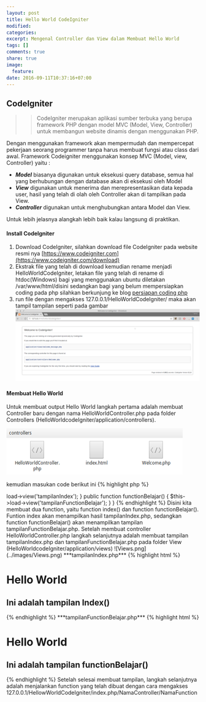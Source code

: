 ```yaml
---
layout: post
title: Hello World CodeIgniter
modified:
categories: 
excerpt: Mengenal Controller dan View dalam Membuat Hello World
tags: []
comments: true
share: true
image:
  feature:
date: 2016-09-11T10:37:16+07:00
---
```


## CodeIgniter
>> CodeIgniter merupakan aplikasi sumber terbuka yang berupa framework PHP dengan model MVC (Model, View, Controller) untuk membangun website dinamis dengan menggunakan PHP. 

Dengan menggunakan framework akan mempermudah dan mempercepat pekerjaan seorang programmer tanpa harus membuat fungsi atau class dari awal. Framework Codeigniter menggunakan konsep MVC (Model, view, Controller) yaitu :

* ***Model*** biasanya digunakan untuk eksekusi query database, semua hal yang berhubungan dengan database akan di eksekusi oleh Model
* ***View*** digunakan untuk menerima dan merepresentasikan data kepada user, hasil yang telah di olah oleh Controller akan di tampilkan pada View.
* ***Controller*** digunakan untuk menghubungkan antara Model dan View.

Untuk lebih jelasnya alangkah lebih baik kalau langsung di praktikan. 

#### Install CodeIgniter

1. Download CodeIgniter, silahkan download file CodeIgniter pada website resmi nya [https://www.codeigniter.com](https://www.codeigniter.com/download)
2. Ekstrak file yang telah di download kemudian rename menjadi HelloWorldCodeIgniter, letakan file yang telah di rename di htdoc(Windows) bagi yang menggunakan ubuntu diletakan  /var/www/html/disini sedangkan bagi yang belum mempersiapkan coding pada php silahkan berkunjung ke blog [persiapan coding php](rizkimufrizal.github.io)
3. run file dengan mengakses 127.0.0.1/HelloWorldCodeIgniter/ maka akan tampil tampilan seperti pada gambar ![welcometoci.png](../images/welcometoci.png)

#### Membuat Hello World
Untuk membuat output Hello World langkah pertama adalah membuat Controller baru dengan nama HelloWorldController.php pada folder Controllers (HelloWorldcodeIgniter/application/controllers). 

![HelloWorldController.png](../images/HelloWorldController.png)

kemudian masukan code berikut ini
{% highlight php %}
<?php
defined('BASEPATH') OR exit('No direct script access allowed');

class HelloWorldController extends CI_Controller {

    public function index()
    {
        $this->load->view('tampilanIndex');
    }

    public function functionBelajar()
    {
        $this->load->view('tampilanFunctionBelajar');
    }
}
{% endhighlight %}

Disini kita membuat dua function, yaitu function index() dan function functionBelajar(). Funtion index akan menampilkan hasil tampilanIndex.php, sedangkan function functionBelajar() akan menampilkan tampilan tampilanFunctionBelajar.php. 

Setelah membuat controller HelloWorldController.php langkah selanjutnya adalah membuat tampilan tampilanIndex.php dan tampilanFunctionBelajar.php pada folder View (HelloWorldcodeIgniter/application/views) 

![Views.png](../images/Views.png)
***tampilanIndex.php***
{% highlight html %}
<!DOCTYPE html>
<html lang="en">
<head>
    <title>Tampilan Index</title>
</head>
<body>
    <h1>Hello World</h1>
    <h2>Ini adalah tampilan Index()</h2>
</body>
</html>
{% endhighlight %}
***tampilanFunctionBelajar.php***
{% highlight html %}
<!DOCTYPE html>
<html lang="en">
<head>
    <title>Tampilan Function Belajar</title>
</head>
<body>
    <h1>Hello World</h1>
    <h2>Ini adalah tampilan functionBelajar()</h2>
</body>
</html>
{% endhighlight %}

Setelah selesai membuat tampilan, langkah selanjutnya adalah menjalankan function yang telah dibuat dengan cara mengakses 127.0.0.1/HellowWorldCodeIgniter/index.php/NamaController/NamaFunction



